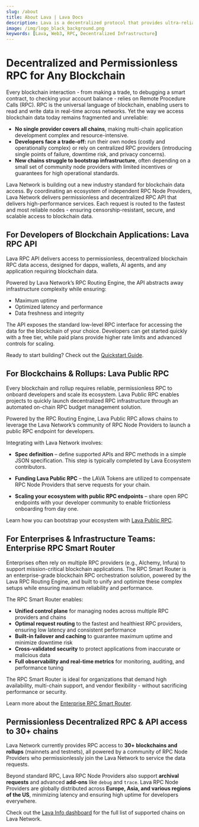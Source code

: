 ```yaml
---
slug: /about
title: About Lava | Lava Docs
description: Lava is a decentralized protocol that provides ultra-reliable RPC services for any blockchain — built for AI agents, dapps, and users.
image: /img/logo_black_background.png
keywords: [Lava, Web3, RPC, Decentralized Infrastructure]
---
```


# Decentralized and Permissionless RPC for Any Blockchain

Every blockchain interaction - from making a trade, to debugging a smart contract, to checking your account balance - relies on Remote Procedure Calls (RPC). RPC is the universal language of blockchain, enabling users to read and write data in real-time across networks. Yet the way we access blockchain data today remains fragmented and unreliable:
- **No single provider covers all chains**, making multi-chain application development complex and resource-intensive.
- **Developers face a trade-off:** run their own nodes (costly and operationally complex) or rely on centralized RPC providers (introducing single points of failure, downtime risk, and privacy concerns).
- **New chains struggle to bootstrap infrastructure**, often depending on a small set of community node providers with limited incentives or guarantees for high operational standards.

Lava Network is building out a new industry standard for blockchain data access. By coordinating an ecosystem of independent RPC Node Providers, Lava Network delivers permissionless and decentralized RPC API that delivers high-performance services. Each request is routed to the fastest and most reliable nodes - ensuring censorship-resistant, secure, and scalable access to blockchain data.



## For Developers of Blockchain Applications: Lava RPC API

Lava RPC API delivers access to permissionless, decentralized blockchain RPC data access, designed for dapps, wallets, AI agents, and any application requiring blockchain data.

Powered by Lava Network’s RPC Routing Engine, the API abstracts away infrastructure complexity while ensuring:

- Maximum uptime
- Optimized latency and performance
- Data freshness and integrity

The API exposes the standard low-level RPC interface for accessing the data for the blockchain of your choice. Developers can get started quickly with a free tier, while paid plans provide higher rate limits and advanced controls for scaling.

Ready to start building? Check out the [Quickstart Guide](../lava-rpc-api/quickstart.md).

## For Blockchains & Rollups: Lava Public RPC

Every blockchain and rollup requires reliable, permissionless RPC to onboard developers and scale its ecosystem. Lava Public RPC enables projects to quickly launch decentralized RPC infrastructure through an automated on-chain RPC budget management solution. 

Powered by the RPC Routing Engine, Lava Public RPC allows chains to leverage the Lava Network’s community of RPC Node Providers to launch a public RPC endpoint for developers.


Integrating with Lava Network involves:
- **Spec definition** – define supported APIs and RPC methods in a simple JSON specification. This step is typically completed by Lava Ecosystem contributors.

- **Funding Lava Public RPC** – the LAVA Tokens are utilized to compensate RPC Node Providers that serve requests for your chain.

- **Scaling your ecosystem with public RPC endpoints** – share open RPC endpoints with your developer community to enable frictionless onboarding from day one.

Learn how you can bootstrap your ecosystem with [Lava Public RPC](../lava-public-rpc/lava-public-rpc-overview.md).


## For Enterprises & Infrastructure Teams: Enterprise RPC Smart Router

Enterprises often rely on multiple RPC providers (e.g., Alchemy, Infura) to support mission-critical blockchain applications. The RPC Smart Router is an enterprise-grade blockchain RPC orchestration solution, powered by the Lava RPC Routing Engine, and built to unify and optimize these complex setups while ensuring maximum reliability and performance. 

The RPC Smart Router enables:
- **Unified control plane** for managing nodes across multiple RPC providers and chains
- **Optimal request routing** to the fastest and healthiest RPC providers, ensuring low latency and consistent performance
- **Built-in failover and caching** to guarantee maximum uptime and minimize downtime risk
- **Cross-validated security** to protect applications from inaccurate or malicious data
- **Full observability and real-time metrics** for monitoring, auditing, and performance tuning

The RPC Smart Router is ideal for organizations that demand high availability, multi-chain support, and vendor flexibility - without sacrificing performance or security.

Learn more about the [Enterprise RPC Smart Router](../smart-router/smart-router.md).


## Permissionless Decentralized RPC & API access to 30+ chains

Lava Network currently provides RPC access to **30+ blockchains and rollups** (mainnets and testnets), all powered by a community of RPC Node Providers who permissionlessly join the Lava Network to service the data requests.

Beyond standard RPC, Lava RPC Node Providers also support **archival requests** and advanced **add-ons** like `debug` and `trace`. Lava RPC Node Providers are globally distributed across **Europe, Asia, and various regions of the US**, minimizing latency and ensuring high uptime for developers everywhere.

Check out the [Lava Info dashboard](https://info.lavanet.xyz/chains) for the full list of supported chains on Lava Network. 

